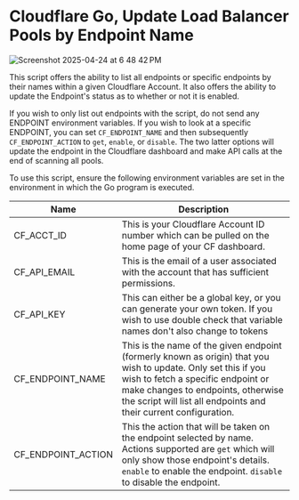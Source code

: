 # Cloudflare Go, Update Load Balancer Pools by Endpoint Name
![Screenshot 2025-04-24 at 6 48 42 PM](https://github.com/user-attachments/assets/8977eebf-2471-407e-84f0-1a487d5d0da8)

This script offers the ability to list all endpoints or specific endpoints by their names within a given Cloudflare Account. It also offers the ability to update the Endpoint's status as to whether or not it is enabled.

If you wish to only list out endpoints with the script, do not send any ENDPOINT environment variables. If you wish to look at a specific ENDPOINT, you can set `CF_ENDPOINT_NAME` and then subsequently `CF_ENDPOINT_ACTION` to `get`, `enable`, or `disable`. The two latter options will update the endpoint in the Cloudflare dashboard and make API calls at the end of scanning all pools.

To use this script, ensure the following environment variables are set in the environment in which the Go program is executed.

| Name       | Description                                                                                     |
|------------|-------------------------------------------------------------------------------------------------|
| CF_ACCT_ID  | This is your Cloudflare Account ID number which can be pulled on the home page of your CF dashboard. |
| CF_API_EMAIL   | This is the email of a user associated with the account that has sufficient permissions.            |
| CF_API_KEY     | This can either be a global key, or you can generate your own token. If you wish to use double check that variable names don't also change to tokens |
| CF_ENDPOINT_NAME     | This is the name of the given endpoint (formerly known as origin) that you wish to update. Only set this if you wish to fetch a specific endpoint or make changes to endpoints, otherwise the script will list all endpoints and their current configuration. |
| CF_ENDPOINT_ACTION     | This the action that will be taken on the endpoint selected by name. Actions supported are `get` which will only show those endpoint's details. `enable` to enable the endpoint. `disable` to disable the endpoint. |
